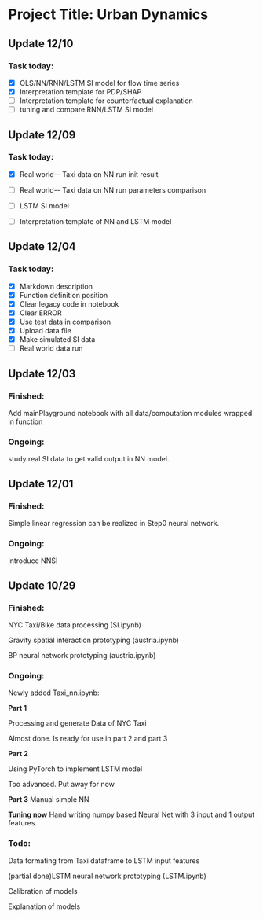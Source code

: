# Project Title: Urban Dynamics
## Update 12/10

### Task today:


- [x] OLS/NN/RNN/LSTM SI model for flow time series
- [x] Interpretation template for PDP/SHAP
- [ ] Interpretation template for counterfactual explanation
- [ ] tuning and compare RNN/LSTM SI model
## Update 12/09

### Task today:

- [x] Real world-- Taxi data on NN run init result
- [ ] Real world-- Taxi data on NN run parameters comparison
- [ ] LSTM SI model
- [ ] Interpretation template of NN and LSTM model


## Update 12/04

### Task today:
- [x] Markdown description
- [x] Function definition position
- [x] Clear legacy code in notebook
- [X] Clear ERROR
- [x] Use test data in comparison
- [x] Upload data file
- [x] Make simulated SI data
- [ ] Real world data run

## Update 12/03
### Finished:
Add mainPlayground notebook with all data/computation modules wrapped in function

### Ongoing:
study real SI data to get valid output in NN model.

## Update 12/01
### Finished:
Simple linear regression can be realized in Step0 neural network.

### Ongoing:
introduce NNSI

## Update 10/29
### Finished:

NYC Taxi/Bike data processing (SI.ipynb)

Gravity spatial interaction prototyping (austria.ipynb)

BP neural network prototyping (austria.ipynb)

### Ongoing:
Newly added Taxi_nn.ipynb:

**Part 1**

Processing and generate Data of NYC Taxi

Almost done. Is ready for use in part 2 and part 3

**Part 2**

Using PyTorch to implement LSTM model

Too advanced. Put away for now

**Part 3**
Manual simple NN

**Tuning now** Hand writing numpy based Neural Net with 3 input and 1 output features.

### Todo:
Data formating from Taxi dataframe to LSTM input features

(partial done)LSTM neural network prototyping (LSTM.ipynb)

Calibration of models

Explanation of models
